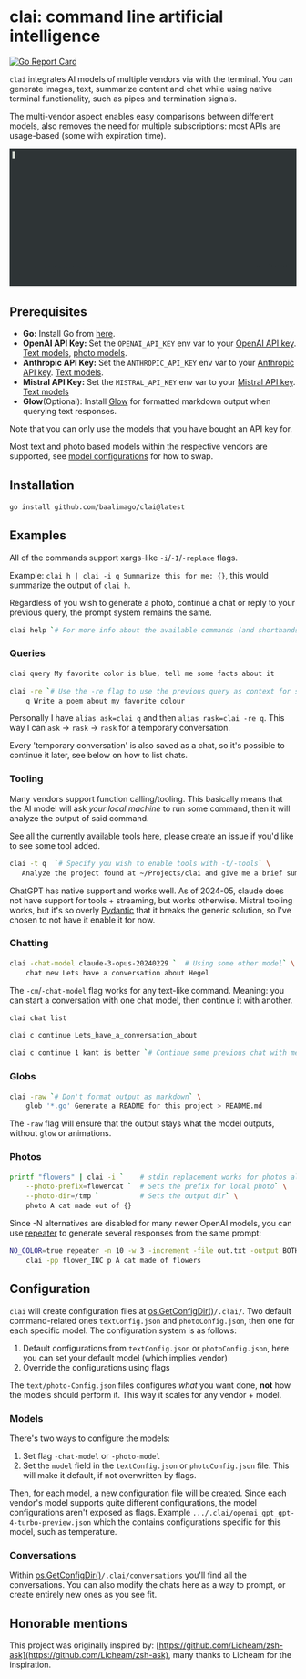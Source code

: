 # clai: command line artificial intelligence
[![Go Report Card](https://goreportcard.com/badge/github.com/baalimago/clai)](https://goreportcard.com/report/github.com/baalimago/clai)

`clai` integrates AI models of multiple vendors via with the terminal.
You can generate images, text, summarize content and chat while using native terminal functionality, such as pipes and termination signals.

The multi-vendor aspect enables easy comparisons between different models, also removes the need for multiple subscriptions: most APIs are usage-based (some with expiration time).

![clai_in_action_example](./img/example.gif "Example of clai in action")

## Prerequisites
- **Go:** Install Go from [here](https://golang.org/doc/install).
- **OpenAI API Key:** Set the `OPENAI_API_KEY` env var to your [OpenAI API key](https://platform.openai.com/docs/quickstart/step-2-set-up-your-api-key). [Text models](https://platform.openai.com/docs/models/gpt-4-and-gpt-4-turbo), [photo models](https://platform.openai.com/docs/models/dall-e).
- **Anthropic API Key:** Set the `ANTHROPIC_API_KEY` env var to your [Anthropic API key](https://console.anthropic.com/login?returnTo=%2F). [Text models](https://docs.anthropic.com/claude/docs/models-overview#model-recommendations).
- **Mistral API Key:** Set the `MISTRAL_API_KEY` env var to your [Mistral API key](https://console.mistral.ai/). [Text models](https://docs.mistral.ai/getting-started/models/)
- **Glow**(Optional): Install [Glow](https://github.com/charmbracelet/glow) for formatted markdown output when querying text responses.

Note that you can only use the models that you have bought an API key for.

Most text and photo based models within the respective vendors are supported, see [model configurations](#models) for how to swap.

## Installation
```bash
go install github.com/baalimago/clai@latest
```

## Examples

All of the commands support xargs-like `-i`/`-I`/`-replace` flags.

Example: `clai h | clai -i q Summarize this for me: {}`, this would summarize the output of `clai h`.

Regardless of you wish to generate a photo, continue a chat or reply to your previous query, the prompt system remains the same.

```bash
clai help `# For more info about the available commands (and shorthands)`
```

### Queries
```bash
clai query My favorite color is blue, tell me some facts about it
```
```bash
clai -re `# Use the -re flag to use the previous query as context for some next query` \
    q Write a poem about my favorite colour 
```

Personally I have `alias ask=clai q` and then `alias rask=clai -re q`.
This way I can `ask` -> `rask` -> `rask` for a temporary conversation.

Every 'temporary conversation' is also saved as a chat, so it's possible to continue it later, see below on how to list chats.

### Tooling
Many vendors support function calling/tooling.
This basically means that the AI model will ask *your local machine* to run some command, then it will analyze the output of said command.

See all the currently available tools [here](./internal/tools/), please create an issue if you'd like to see some tool added.
```bash
clai -t q  `# Specify you wish to enable tools with -t/-tools` \
   Analyze the project found at ~/Projects/clai and give me a brief summary of what it does
```

ChatGPT has native support and works well.
As of 2024-05, claude does not have support for tools + streaming, but works otherwise.
Mistral tooling works, but it's so overly [Pydantic](https://docs.pydantic.dev/latest/) that it breaks the generic solution, so I've chosen to not have it enable it for now.

### Chatting
```bash
clai -chat-model claude-3-opus-20240229 `  # Using some other model` \
    chat new Lets have a conversation about Hegel
```

The `-cm`/`-chat-model` flag works for any text-like command.
Meaning: you can start a conversation with one chat model, then continue it with another.
```bash
clai chat list
```
```bash
clai c continue Lets_have_a_conversation_about
```

```bash
clai c continue 1 kant is better `# Continue some previous chat with message ` 
```

### Globs
```bash
clai -raw `# Don't format output as markdown` \
    glob '*.go' Generate a README for this project > README.md
```
The `-raw` flag will ensure that the output stays what the model outputs, without `glow` or animations.

### Photos
```bash
printf "flowers" | clai -i `    # stdin replacement works for photos also` \
    --photo-prefix=flowercat `  # Sets the prefix for local photo` \
    --photo-dir=/tmp `          # Sets the output dir` \
    photo A cat made out of {}
```

Since -N alternatives are disabled for many newer OpenAI models, you can use [repeater](https://github.com/baalimago/repeater) to generate several responses from the same prompt:
```bash
NO_COLOR=true repeater -n 10 -w 3 -increment -file out.txt -output BOTH \
    clai -pp flower_INC p A cat made of flowers
```


## Configuration
`clai` will create configuration files at [os.GetConfigDir()](https://pkg.go.dev/os#UserConfigDir)`/.clai/`.
Two default command-related ones `textConfig.json` and `photoConfig.json`, then one for each specific model.
The configuration system is as follows:
1. Default configurations from `textConfig.json` or `photoConfig.json`, here you can set your default model (which implies vendor)
1. Override the configurations using flags

The `text/photo-Config.json` files configures _what_ you want done, **not** how the models should perform it.
This way it scales for any vendor + model.

### Models
There's two ways to configure the models:
1. Set flag `-chat-model` or `-photo-model` 
1. Set the `model` field in the `textConfig.json` or `photoConfig.json` file. This will make it default, if not overwritten by flags.

Then, for each model, a new configuration file will be created.
Since each vendor's model supports quite different configurations, the model configurations aren't exposed as flags.
Example `.../.clai/openai_gpt_gpt-4-turbo-preview.json` which the contains configurations specific for this model, such as temperature.

### Conversations
Within [os.GetConfigDir()](https://pkg.go.dev/os#UserConfigDir)`/.clai/conversations` you'll find all the conversations.
You can also modify the chats here as a way to prompt, or create entirely new ones as you see fit.

## Honorable mentions
This project was originally inspired by: [https://github.com/Licheam/zsh-ask](https://github.com/Licheam/zsh-ask), many thanks to Licheam for the inspiration.
